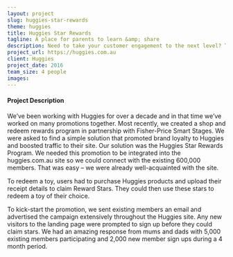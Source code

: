 ```yaml
---
layout: project
slug: huggies-star-rewards
theme: huggies
title: Huggies Star Rewards
tagline: A place for parents to learn &amp; share
description: Need to take your customer engagement to the next level? Take a look at how Huggies is dominating the pregnancy and parenting category by building a site with over 42,000 pages of content, plus lots of interactive tools and member features for over 600,000 members.
project_url: https://huggies.com.au
client: Huggies
project_date: 2016
team_size: 4 people
images:
---
```


#### Project Description

We’ve been working with Huggies for over a decade and in that time we’ve worked on many promotions together. Most recently, we created a shop and redeem rewards program in partnership with Fisher-Price Smart Stages. We were asked to find a simple solution that promoted brand loyalty to Huggies and boosted traffic to their site. Our solution was the Huggies Star Rewards Program. We needed this promotion to be integrated into the huggies.com.au site so we could connect with the existing 600,000 members. That was easy – we were already well-acquainted with the site.

To redeem a toy, users had to purchase Huggies products and upload their receipt details to claim Reward Stars. They could then use these stars to redeem a toy of their choice.

To kick-start the promotion, we sent existing members an email and advertised the campaign extensively throughout the Huggies site. Any new visitors to the landing page were prompted to sign up before they could claim stars. We had an amazing response from mums and dads with 5,000 existing members participating and 2,000 new member sign ups during a 4 month period.
